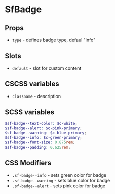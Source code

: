 # SfBadge

## Props

- `type` - defines badge type, defaul "info"


## Slots

- `default` - slot for custom content

## CSCSS variables

- `classname` - description


## SCSS variables
```scss
$sf-badge--text-color: $c-white;
$sf-badge--alert: $c-pink-primary;
$sf-badge--warning: $c-blue-primary;
$sf-badge--info: $c-green-primary;
$sf-badge--font-size: 0.875rem;
$sf-badge--padding: 0.625rem;
```

## CSS Modifiers

- `.sf-badge--info` - sets green color for badge
- `.sf-badge--warning` - sets blue color for badge
- `.sf-badge--alert` - sets pink color for badge
        
        
